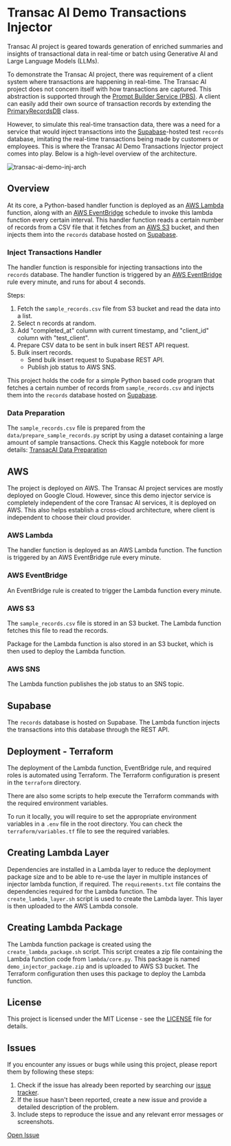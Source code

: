 # Transac AI Demo Transactions Injector

Transac AI project is geared towards generation of enriched summaries and insights of transactional data in real-time or batch using Generative AI and Large Language Models (LLMs).

To demonstrate the Transac AI project, there was requirement of a client system where transactions are happening in real-time. The Transac AI project does not concern itself with how transactions are captured. This abstraction is supported through the [Prompt Builder Service (PBS)](https://github.com/pranav-kural/transacai-prompt-builder-service). A client can easily add their own source of transaction records by extending the [PrimaryRecordsDB](https://github.com/pranav-kural/transacai-prompt-builder-service/blob/main/src/records/primary_records_db.py) class.

However, to simulate this real-time transaction data, there was a need for a service that would inject transactions into the [Supabase](https://supabase.com/)-hosted test `records` database, imitating the real-time transactions being made by customers or employees. This is where the Transac AI Demo Transactions Injector project comes into play. Below is a high-level overview of the architecture.

![transac-ai-demo-inj-arch](https://github.com/user-attachments/assets/e60286df-bda0-44a3-a013-07f165a519d7)

## Overview

At its core, a Python-based handler function is deployed as an [AWS Lambda](https://aws.amazon.com/pm/lambda) function, along with an [AWS EventBridge](https://aws.amazon.com/eventbridge/) schedule to invoke this lambda function every certain interval. This handler function reads a certain number of records from a CSV file that it fetches from an [AWS S3](https://aws.amazon.com/s3/) bucket, and then injects them into the `records` database hosted on [Supabase](https://supabase.com/).

### Inject Transactions Handler

The handler function is responsible for injecting transactions into the `records` database. The handler function is triggered by an [AWS EventBridge](https://aws.amazon.com/eventbridge/) rule every minute, and runs for about 4 seconds.

Steps:

1. Fetch the `sample_records.csv` file from S3 bucket and read the data into a list.
2. Select n records at random.
3. Add "completed_at" column with current timestamp, and "client_id" column with "test_client".
4. Prepare CSV data to be sent in bulk insert REST API request.
5. Bulk insert records.
    - Send bulk insert request to Supabase REST API.
    - Publish job status to AWS SNS.

This project holds the code for a simple Python based code program that fetches a certain number of records from `sample_records.csv` and injects them into the `records` database hosted on [Supabase](https://supabase.com/).

### Data Preparation

The `sample_records.csv` file is prepared from the `data/prepare_sample_records.py` script by using a dataset containing a large amount of sample transactions. Check this Kaggle notebook for more details: [TransacAI Data Preparation](https://www.kaggle.com/code/pranavkural/transacai-data-preparation)

## AWS

The project is deployed on AWS. The Transac AI project services are mostly deployed on Google Cloud. However, since this demo injector service is completely independent of the core Transac AI services, it is deployed on AWS. This also helps establish a cross-cloud architecture, where client is independent to choose their cloud provider.

### AWS Lambda

The handler function is deployed as an AWS Lambda function. The function is triggered by an AWS EventBridge rule every minute.

### AWS EventBridge

An EventBridge rule is created to trigger the Lambda function every minute.

### AWS S3

The `sample_records.csv` file is stored in an S3 bucket. The Lambda function fetches this file to read the records.

Package for the Lambda function is also stored in an S3 bucket, which is then used to deploy the Lambda function.

### AWS SNS

The Lambda function publishes the job status to an SNS topic.

## Supabase

The `records` database is hosted on Supabase. The Lambda function injects the transactions into this database through the REST API.

## Deployment - Terraform

The deployment of the Lambda function, EventBridge rule, and required roles is automated using Terraform. The Terraform configuration is present in the `terraform` directory.

There are also some scripts to help execute the Terraform commands with the required environment variables.

To run it locally, you will require to set the appropriate environment variables in a `.env` file in the root directory. You can check the `terraform/variables.tf` file to see the required variables.

## Creating Lambda Layer

Dependencies are installed in a Lambda layer to reduce the deployment package size and to be able to re-use the layer in multiple instances of injector lambda function, if required. The `requirements.txt` file contains the dependencies required for the Lambda function. The `create_lambda_layer.sh` script is used to create the Lambda layer. This layer is then uploaded to the AWS Lambda console.

## Creating Lambda Package

The Lambda function package is created using the `create_lambda_package.sh` script. This script creates a zip file containing the Lambda function code from `lambda/core.py`. This package is named `demo_injector_package.zip` and is uploaded to AWS S3 bucket. The Terraform configuration then uses this package to deploy the Lambda function.

## License

This project is licensed under the MIT License - see the [LICENSE](LICENSE) file for details.

## Issues

If you encounter any issues or bugs while using this project, please report them by following these steps:

1. Check if the issue has already been reported by searching our [issue tracker](https://github.com/pranav-kural/transacai-demo-injector/issues).
2. If the issue hasn't been reported, create a new issue and provide a detailed description of the problem.
3. Include steps to reproduce the issue and any relevant error messages or screenshots.

[Open Issue](https://github.com/pranav-kural/transacai-demo-injector/issues/new)
